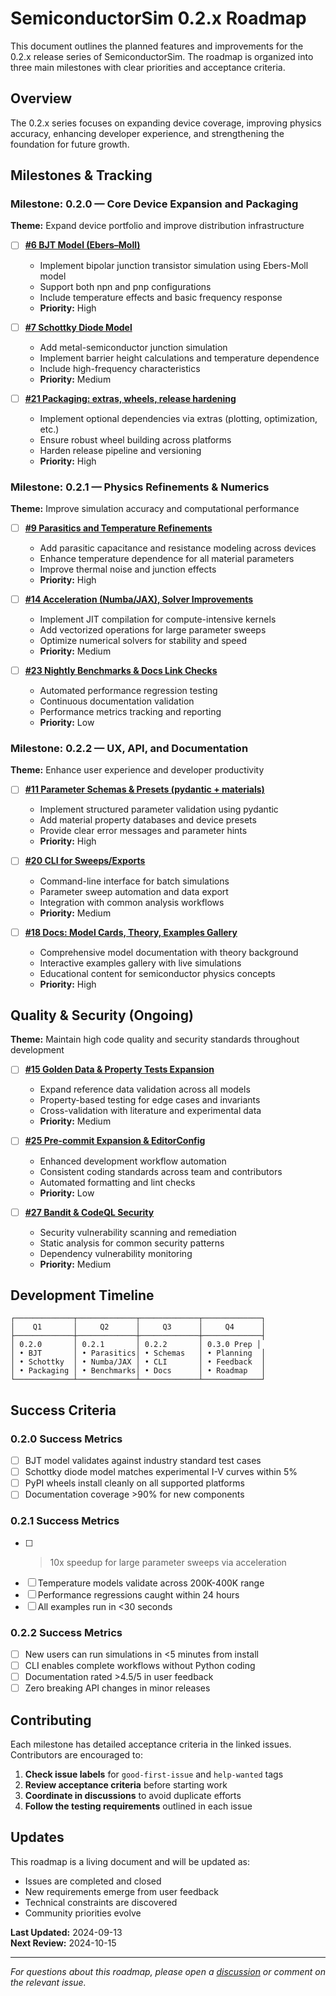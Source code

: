 # SemiconductorSim 0.2.x Roadmap

This document outlines the planned features and improvements for the 0.2.x release series of SemiconductorSim. The roadmap is organized into three main milestones with clear priorities and acceptance criteria.

## Overview

The 0.2.x series focuses on expanding device coverage, improving physics accuracy, enhancing developer experience, and strengthening the foundation for future growth.

## Milestones & Tracking

### Milestone: 0.2.0 — Core Device Expansion and Packaging

**Theme:** Expand device portfolio and improve distribution infrastructure

- [ ] **[#6 BJT Model (Ebers–Moll)](https://github.com/kennedym-ds/semiconductor_sim/issues/6)**
  - Implement bipolar junction transistor simulation using Ebers-Moll model
  - Support both npn and pnp configurations
  - Include temperature effects and basic frequency response
  - **Priority:** High

- [ ] **[#7 Schottky Diode Model](https://github.com/kennedym-ds/semiconductor_sim/issues/7)**
  - Add metal-semiconductor junction simulation
  - Implement barrier height calculations and temperature dependence
  - Include high-frequency characteristics
  - **Priority:** Medium

- [ ] **[#21 Packaging: extras, wheels, release hardening](https://github.com/kennedym-ds/semiconductor_sim/issues/21)**
  - Implement optional dependencies via extras (plotting, optimization, etc.)
  - Ensure robust wheel building across platforms
  - Harden release pipeline and versioning
  - **Priority:** High

### Milestone: 0.2.1 — Physics Refinements & Numerics

**Theme:** Improve simulation accuracy and computational performance

- [ ] **[#9 Parasitics and Temperature Refinements](https://github.com/kennedym-ds/semiconductor_sim/issues/9)**
  - Add parasitic capacitance and resistance modeling across devices
  - Enhance temperature dependence for all material parameters
  - Improve thermal noise and junction effects
  - **Priority:** High

- [ ] **[#14 Acceleration (Numba/JAX), Solver Improvements](https://github.com/kennedym-ds/semiconductor_sim/issues/14)**
  - Implement JIT compilation for compute-intensive kernels
  - Add vectorized operations for large parameter sweeps
  - Optimize numerical solvers for stability and speed
  - **Priority:** Medium

- [ ] **[#23 Nightly Benchmarks & Docs Link Checks](https://github.com/kennedym-ds/semiconductor_sim/issues/23)**
  - Automated performance regression testing
  - Continuous documentation validation
  - Performance metrics tracking and reporting
  - **Priority:** Low

### Milestone: 0.2.2 — UX, API, and Documentation

**Theme:** Enhance user experience and developer productivity

- [ ] **[#11 Parameter Schemas & Presets (pydantic + materials)](https://github.com/kennedym-ds/semiconductor_sim/issues/11)**
  - Implement structured parameter validation using pydantic
  - Add material property databases and device presets
  - Provide clear error messages and parameter hints
  - **Priority:** High

- [ ] **[#20 CLI for Sweeps/Exports](https://github.com/kennedym-ds/semiconductor_sim/issues/20)**
  - Command-line interface for batch simulations
  - Parameter sweep automation and data export
  - Integration with common analysis workflows
  - **Priority:** Medium

- [ ] **[#18 Docs: Model Cards, Theory, Examples Gallery](https://github.com/kennedym-ds/semiconductor_sim/issues/18)**
  - Comprehensive model documentation with theory background
  - Interactive examples gallery with live simulations
  - Educational content for semiconductor physics concepts
  - **Priority:** High

## Quality & Security (Ongoing)

**Theme:** Maintain high code quality and security standards throughout development

- [ ] **[#15 Golden Data & Property Tests Expansion](https://github.com/kennedym-ds/semiconductor_sim/issues/15)**
  - Expand reference data validation across all models
  - Property-based testing for edge cases and invariants
  - Cross-validation with literature and experimental data
  - **Priority:** Medium

- [ ] **[#25 Pre-commit Expansion & EditorConfig](https://github.com/kennedym-ds/semiconductor_sim/issues/25)**
  - Enhanced development workflow automation
  - Consistent coding standards across team and contributors
  - Automated formatting and lint checks
  - **Priority:** Low

- [ ] **[#27 Bandit & CodeQL Security](https://github.com/kennedym-ds/semiconductor_sim/issues/27)**
  - Security vulnerability scanning and remediation
  - Static analysis for common security patterns
  - Dependency vulnerability monitoring
  - **Priority:** Medium

## Development Timeline

```
┌─────────────┬─────────────┬─────────────┬─────────────┐
│    Q1       │     Q2      │     Q3      │     Q4      │
├─────────────┼─────────────┼─────────────┼─────────────┤
│ 0.2.0       │ 0.2.1       │ 0.2.2       │ 0.3.0 Prep │
│ • BJT       │ • Parasitics│ • Schemas   │ • Planning  │
│ • Schottky  │ • Numba/JAX │ • CLI       │ • Feedback  │
│ • Packaging │ • Benchmarks│ • Docs      │ • Roadmap   │
└─────────────┴─────────────┴─────────────┴─────────────┘
```

## Success Criteria

### 0.2.0 Success Metrics
- [ ] BJT model validates against industry standard test cases
- [ ] Schottky diode model matches experimental I-V curves within 5%
- [ ] PyPI wheels install cleanly on all supported platforms
- [ ] Documentation coverage >90% for new components

### 0.2.1 Success Metrics
- [ ] >10x speedup for large parameter sweeps via acceleration
- [ ] Temperature models validate across 200K-400K range
- [ ] Performance regressions caught within 24 hours
- [ ] All examples run in <30 seconds

### 0.2.2 Success Metrics
- [ ] New users can run simulations in <5 minutes from install
- [ ] CLI enables complete workflows without Python coding
- [ ] Documentation rated >4.5/5 in user feedback
- [ ] Zero breaking API changes in minor releases

## Contributing

Each milestone has detailed acceptance criteria in the linked issues. Contributors are encouraged to:

1. **Check issue labels** for `good-first-issue` and `help-wanted` tags
2. **Review acceptance criteria** before starting work
3. **Coordinate in discussions** to avoid duplicate efforts
4. **Follow the testing requirements** outlined in each issue

## Updates

This roadmap is a living document and will be updated as:
- Issues are completed and closed
- New requirements emerge from user feedback
- Technical constraints are discovered
- Community priorities evolve

**Last Updated:** 2024-09-13  
**Next Review:** 2024-10-15

---

*For questions about this roadmap, please open a [discussion](https://github.com/kennedym-ds/semiconductor_sim/discussions) or comment on the relevant issue.*